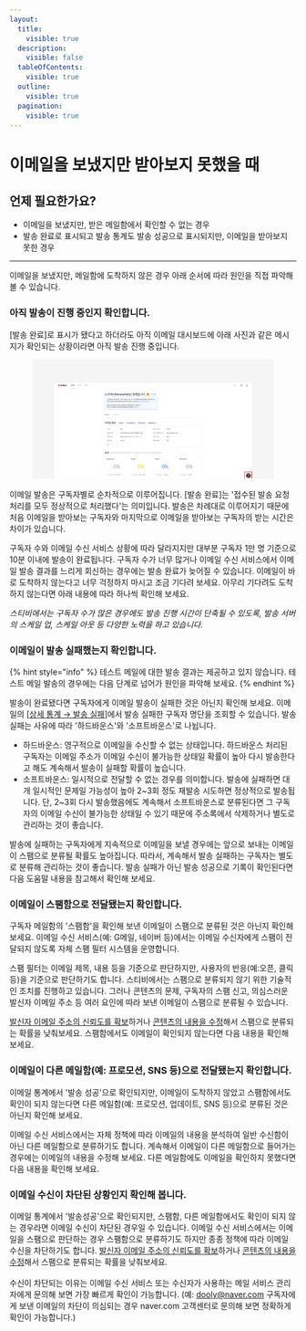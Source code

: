 ```yaml
---
layout:
  title:
    visible: true
  description:
    visible: false
  tableOfContents:
    visible: true
  outline:
    visible: true
  pagination:
    visible: true
---
```


# 이메일을 보냈지만 받아보지 못했을 때

## 언제 필요한가요?

* 이메일을 보냈지만, 받은 메일함에서 확인할 수 없는 경우
* 발송 완료로 표시되고 발송 통계도 발송 성공으로 표시되지만, 이메일을 받아보지 못한 경우

***

이메일을 보냈지만, 메일함에 도착하지 않은 경우 아래 순서에 따라 원인을 직접 파악해 볼 수 있습니다.



### 아직 발송이 진행 중인지 확인합니다.

\[발송 완료]로 표시가 됐다고 하더라도 아직 이메일 대시보드에 아래 사진과 같은 메시지가 확인되는 상황이라면 아직 발송 진행 중입니다.&#x20;

<figure><img src="../../.gitbook/assets/image (102).png" alt=""><figcaption></figcaption></figure>



이메일 발송은 구독자별로 순차적으로 이루어집니다. \[발송 완료]는 '접수된 발송 요청 처리를 모두 정상적으로 처리했다'는 의미입니다. 발송은 차례대로 이루어지기 때문에 처음 이메일을 받아보는 구독자와 마지막으로 이메일을 받아보는 구독자의 받는 시간은 차이가 있습니다.

구독자 수와 이메일 수신 서비스 상황에 따라 달라지지만 대부분 구독자 1만 명 기준으로 10분 이내에 발송이 완료됩니다. 구독자 수가 너무 많거나 이메일 수신 서비스에서 이메일 발송 결과를 느리게 회신하는 경우에는 발송 완료가 늦어질 수 있습니다. 이메일이 바로 도착하지 않는다고 너무 걱정하지 마시고 조금 기다려 보세요. 아무리 기다려도 도착하지 않는다면 아래 내용에 따라 하나씩 확인해 보세요.

_스티비에서는 구독자 수가 많은 경우에도 발송 진행 시간이 단축될 수 있도록, 발송 서버의 스케일 업, 스케일 아웃 등 다양한 노력을 하고 있습니다._



### 이메일이 발송 실패했는지 확인합니다. <a href="#h_01ggegpxen03wf8hba2bjzytbb" id="h_01ggegpxen03wf8hba2bjzytbb"></a>

{% hint style="info" %}
테스트 메일에 대한 발송 결과는 제공하고 있지 않습니다. 테스트 메일 발송의 경우에는 다음 단계로 넘어가 원인을 파악해 보세요.
{% endhint %}

발송이 완료됐다면 구독자에게 이메일 발송이 실패한 것은 아닌지 확인해 보세요. 이메일의 \[[상세 통계 → 발송 실패](../../email/analytics/email-detailed-statistics.md#bounce)]에서 발송 실패한 구독자 명단을 조회할 수 있습니다. 발송 실패는 사유에 따라 '하드바운스'와 '소프트바운스'로 나뉩니다.

* 하드바운스: 영구적으로 이메일을 수신할 수 없는 상태입니다. 하드바운스 처리된 구독자는 이메일 주소가 이메일 수신이 불가능한 상태일 확률이 높아 다시 발송한다고 해도 계속해서 발송이 실패할 확률이 높습니다.
* 소프트바운스: 일시적으로 전달할 수 없는 경우를 의미합니다. 발송에 실패하면 대개 일시적인 문제일 가능성이 높아 2\~3회 정도 재발송 시도하면 정상적으로 발송됩니다. 단, 2\~3회 다시 발송했음에도 계속해서 소프트바운스로 분류된다면 그 구독자의 이메일 수신이 불가능한 상태일 수 있기 때문에 주소록에서 삭제하거나 별도로 관리하는 것이 좋습니다.

발송에 실패하는 구독자에게 지속적으로 이메일을 보낼 경우에는 앞으로 보내는 이메일이 스팸으로 분류될 확률도 높아집니다. 따라서, 계속해서 발송 실패하는 구독자는 별도로 분류해 관리하는 것이 좋습니다. 발송 실패가 아닌 발송 성공으로 기록이 확인된다면 다음 도움말 내용을 참고해서 확인해 보세요.



### 이메일이 스팸함으로 전달됐는지 확인합니다. <a href="#h_01h0dan6jb69aey5gd5j39zng0" id="h_01h0dan6jb69aey5gd5j39zng0"></a>

구독자 메일함의 '스팸함'을 확인해 보낸 이메일이 스팸으로 분류된 것은 아닌지 확인해 보세요. 이메일 수신 서비스(예: G메일, 네이버 등)에서는 이메일 수신자에게 스팸이 전달되지 않도록 자체 스팸 필터 시스템을 운영합니다.

스팸 필터는 이메일 제목, 내용 등을 기준으로 판단하지만, 사용자의 반응(예:오픈, 클릭 등)을 기준으로 판단하기도 합니다. 스티비에서는 스팸으로 분류되지 않기 위한 기술적인 조치를 진행하고 있습니다. 그러나 콘텐츠의 문제, 구독자의 스팸 신고, 의심스러운 발신자 이메일 주소 등 여러 요인에 따라 보낸 이메일이 스팸으로 분류될 수 있습니다.

[발신자 이메일 주소의 신뢰도를 확보](https://blog.stibee.com/%EC%8A%A4%ED%8C%B8%ED%95%A8%EC%97%90%EC%84%9C-%EB%B2%97%EC%96%B4%EB%82%98%EA%B8%B0-%EC%9C%84%ED%95%B4%EC%84%9C-56124ec641b)하거나 [콘텐츠의 내용을 수정](https://blog.stibee.com/%EC%8A%A4%ED%8C%B8%ED%95%A8%EC%9C%BC%EB%A1%9C%EB%B6%80%ED%84%B0-%EC%82%B4%EC%95%84%EB%82%A8%EA%B8%B0-6c6d04b9aa84)해서 스팸으로 분류되는 확률을 낮춰보세요. 스팸함에서도 이메일이 확인되지 않는다면 다음 내용을 확인해 보세요.



### 이메일이 다른 메일함(예: 프로모션, SNS 등)으로 전달됐는지 확인합니다. <a href="#h_01h0dcjmz86kfkqrajgpfcxeg7" id="h_01h0dcjmz86kfkqrajgpfcxeg7"></a>

이메일 통계에서 '발송 성공'으로 확인되지만, 이메일이 도착하지 않았고 스팸함에서도 확인이 되지 않는다면 다른 메일함(예: 프로모션, 업데이트, SNS 등)으로 분류된 것은 아닌지 확인해 보세요.&#x20;

이메일 수신 서비스에서는 자체 정책에 따라 이메일의 내용을 분석하여 일반 수신함이 아닌 다른 메일함으로 분류하기도 합니다. 계속해서 이메일이 다른 메일함으로 들어가는 경우에는 이메일의 내용을 수정해 보세요. 다른 메일함에도 이메일을 확인하지 못했다면 다음 내용을 확인해 보세요.



### 이메일 수신이 차단된 상황인지 확인해 봅니다. <a href="#h_01h0dcjvy8gccyetfk6nwyc3xx" id="h_01h0dcjvy8gccyetfk6nwyc3xx"></a>

이메일 통계에서 '발송성공'으로 확인되지만, 스팸함, 다른 메일함에서도 확인이 되지 않는 경우라면 이메일 수신이 차단된 경우일 수 있습니다. 이메일 수신 서비스에서는 이메일을 스팸으로 판단하는 경우 스팸함으로 분류하기도 하지만 종종 정책에 따라 이메일 수신을 차단하기도 합니다. [발신자 이메일 주소의 신뢰도를 확보](https://blog.stibee.com/%EC%8A%A4%ED%8C%B8%ED%95%A8%EC%97%90%EC%84%9C-%EB%B2%97%EC%96%B4%EB%82%98%EA%B8%B0-%EC%9C%84%ED%95%B4%EC%84%9C-56124ec641b)하거나 [콘텐츠의 내용을 수정](https://blog.stibee.com/%EC%8A%A4%ED%8C%B8%ED%95%A8%EC%9C%BC%EB%A1%9C%EB%B6%80%ED%84%B0-%EC%82%B4%EC%95%84%EB%82%A8%EA%B8%B0-6c6d04b9aa84)해서 스팸으로 분류되는 확률을 낮춰보세요. \
\
수신이 차단되는 이유는 이메일 수신 서비스 또는 수신자가 사용하는 메일 서비스 관리자에게 문의해 보면 가장 빠르게 확인이 가능합니다. (예: dooly@naver.com 구독자에게 보낸 이메일의 차단이 의심되는 경우 naver.com 고객센터로 문의해 보면 정확하게 확인이 가능합니다.)
